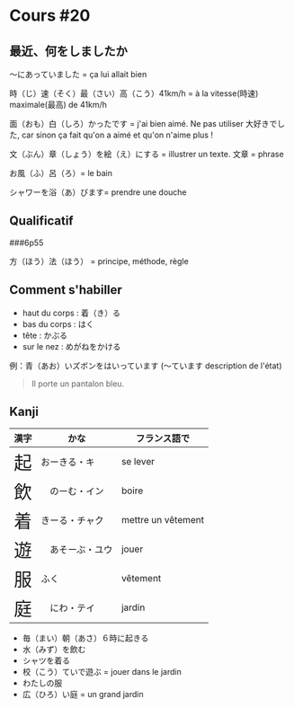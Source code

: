 Cours #20
==========

最近、何をしましたか
---------------

〜にあっていました = ça lui allait bien

時（じ）速（そく）最（さい）高（こう）41km/h = à la vitesse(時速)  maximale(最高) de 41km/h

面（おも）白（しろ）かったです = j'ai bien aimé. Ne pas utiliser 大好きでした, car sinon ça fait qu'on a aimé et qu'on n'aime plus !

文（ぶん）章（しょう）を絵（え）にする = illustrer un texte. 文章 = phrase

お風（ふ）呂（ろ）= le bain

シャワーを浴（あ）びます= prendre une douche

Qualificatif
--------------

###6p55

方（ほう）法（ほう） = principe, méthode, règle


Comment s'habiller
---------------

* haut du corps : 着（き）る
* bas du corps : はく
* tête : かぶる
* sur le nez :  めがねをかける

例：青（あお）いズボンをはいっています (〜ています description de l'état)
> Il porte un pantalon bleu.

Kanji
--------

漢字                             | かな        | フランス語で 
--------------------------------|------------|------------
<font size="+3">起</font>       | おーきる・キ  | se lever
<font size="+3">飲</font>       |　のーむ・イン   | boire
<font size="+3">着</font>       | きーる・チャク  | mettre un vêtement
<font size="+3">遊</font>       |　あそーぶ・ユウ   | jouer
<font size="+3">服</font>       | ふく         | vêtement
<font size="+3">庭</font>       |　にわ・テイ   | jardin

* 毎（まい）朝（あさ）６時に起きる
* 水（みず）を飲む
* シャツを着る
* 校（こう）ていで遊ぶ = jouer dans le jardin
* わたしの服
* 広（ひろ）い庭 = un grand jardin

